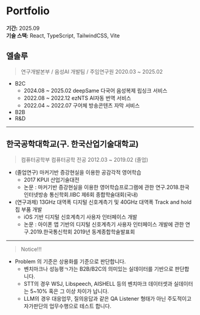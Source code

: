 # Portfolio

**기간:** 2025.09  
**기술 스택:** React, TypeScript, TailwindCSS, Vite

## 엘솔루

> 연구개발본부 / 음성AI 개발팀 / 주임연구원
> 2020.03 ~ 2025.02

- B2C
  - 2024.08 ~ 2025.02 deepSame 다국어 음성복제 립싱크 서비스
  - 2022.08 ~ 2022.12 ezNTS AI자동 번역 서비스
  - 2022.04 ~ 2022.07 구어체 방송콘텐츠 자막 서비스
- B2B
- R&D

---

## 한국공학대학교(구. 한국산업기술대학교)

> 컴퓨터공학부 컴퓨터공학 전공
> 2012.03 ~ 2019.02 (졸업)

- (졸업연구) 마커기반 증강현실을 이용한 공감각적 영어학습
  - 2017 KPUI 산업기술대전
  - 논문 : 마커기반 증강현실을 이용한 영어학습프로그램에 관한 연구.2018.한국인터넷방송
통신학회.IIBC 제6회 종합학술대회(국내)
- (연구과제) 13GHz 대역폭 디지털 신호계측기 및 40GHz 대역폭 Track and hold 칩 부품 개발
  - iOS 기반 디지털 신호계측기 사용자 인터페이스 개발
  - 논문 : 아이폰 앱 기반의 ​디지털 신호계측기 사용자 인터페이스 개발에 관한 연구.2019.한국통신학회 2019년 동계종합학술발표회

---

> Notice!!!

- Problem 의 기준은 상용화를 기준으로 판단합니다.
  - 벤치마크나 성능평ㄱ가는 B2B/B2C의 의미있는 실데이터를 기반으로 판단합니다.
  - STT의 경우 WSJ, Libspeech, AISHELL 등의 벤치마크 데이터셋과 실데이터는 5~10% 혹은 그 이상 차이가 납니다.
  - LLM의 경우 대응업무, 질의응답과 같은 QA Listener 형태가 아닌 주도적이고 자가판단의 업무수행으로 테스트 합니다.
